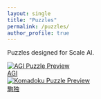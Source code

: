 ```yaml
---
layout: single
title: "Puzzles"
permalink: /puzzles/
author_profile: true
---
```


Puzzles designed for Scale AI.
<div class="puzzle-gallery">
  <div class="puzzle-item">
    <a href="{{ site.baseurl }}/puzzles/agi">
      <img src="{{ site.baseurl }}/assets/puzzles/agi/image2.png" alt="AGI Puzzle Preview" class="puzzle-preview-image">
      <div class="puzzle-item-title">AGI</div>
    </a>
  </div>
  <div class="puzzle-item">
    <a href="{{ site.baseurl }}/puzzles/駒独">
      <img src="{{ site.baseurl }}/assets/puzzles/駒独/image1.png" alt="Komadoku Puzzle Preview" class="puzzle-preview-image">
      <div class="puzzle-item-title">駒独</div>
    </a>
  </div>
</div>
